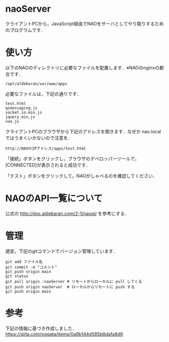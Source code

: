 # naoServer
クライアントPCから，JavaScript経由でNAOをサーバとしてやり取りするためのプログラムです．
# 使い方
以下のNAOのディレクトリに必要なファイルを配置します．※NAOのnginxの都合です．

    /opt/aldebaran/var/www/apps

必要なファイルは，下記の通りです．

    test.html
    qimessaging.js
    socket.io.min.js
    jquery.min.js
    nao.js
 
クライアントPCのブラウザから下記のアドレスを開きます．なぜか nao.local ではうまくいかないので注意を．

    http://NAOのIPアドレス/apps/test.html

「接続」ボタンをクリックし，ブラウザのデベロッパーツールで，[CONNECTED]が表示されると成功です．

「テスト」ボタンをクリックして，NAOがしゃべるのを確認してください．

# NAOのAPI一覧について
公式の http://doc.aldebaran.com/2-1/naoqi/ を参考にする．


# 管理
適宜，下記のgitコマンドでバージョン管理しています．

    git add ファイル名
    git commit -m "コメント"
    git push origin main
    git status
    git pull origin :naoServer # リモートからローカルに pull してくる
    git push origin naoServer  # ローカルからリモートに push する
    git push origin main

# 参考
下記の情報に基づき作成しました．
    https://qiita.com/oggata/items/0a9b144d585b8dafa8d9
